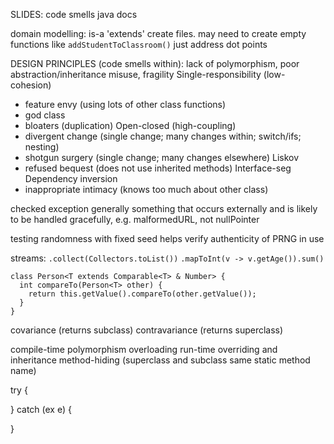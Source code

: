<!-- SPDX-License-Identifier: zlib-acknowledgement -->

SLIDES:
code smells
java docs

domain modelling:
is-a 'extends'
create files. may need to create empty functions like `addStudentToClassroom()`
just address dot points

DESIGN PRINCIPLES (code smells within):
lack of polymorphism, poor abstraction/inheritance misuse, fragility
Single-responsibility (low-cohesion)
  - feature envy (using lots of other class functions)
  - god class
  - bloaters (duplication)
Open-closed (high-coupling)
  - divergent change (single change; many changes within; switch/ifs; nesting)
  - shotgun surgery (single change; many changes elsewhere)
Liskov
  - refused bequest (does not use inherited methods)
Interface-seg
Dependency inversion
  - inappropriate intimacy (knows too much about other class)

checked exception generally something that occurs externally 
and is likely to be handled gracefully, e.g. malformedURL, not nullPointer

testing randomness with fixed seed helps verify authenticity of PRNG in use

streams:
`.collect(Collectors.toList())`
`.mapToInt(v -> v.getAge()).sum()`

```
class Person<T extends Comparable<T> & Number> {
  int compareTo(Person<T> other) {
    return this.getValue().compareTo(other.getValue());
  }
}
```

covariance (returns subclass)
contravariance (returns superclass)

compile-time polymorphism overloading
run-time overriding and inheritance
method-hiding (superclass and subclass same static method name)

try {

} catch (ex e)
{

}
